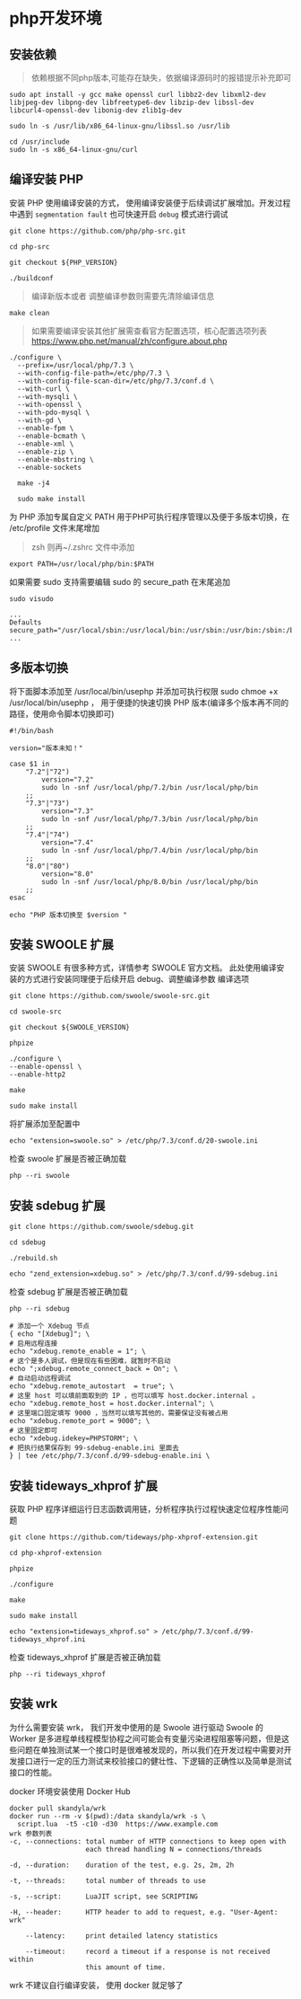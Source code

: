 # php开发环境

## 安装依赖

> 依赖根据不同php版本,可能存在缺失，依据编译源码时的报错提示补充即可

~~~shell
sudo apt install -y gcc make openssl curl libbz2-dev libxml2-dev libjpeg-dev libpng-dev libfreetype6-dev libzip-dev libssl-dev libcurl4-openssl-dev libonig-dev zlib1g-dev

sudo ln -s /usr/lib/x86_64-linux-gnu/libssl.so /usr/lib

cd /usr/include
sudo ln -s x86_64-linux-gnu/curl
~~~

## 编译安装 PHP

安装 PHP 使用编译安装的方式， 使用编译安装便于后续调试扩展增加。开发过程中遇到 `segmentation fault` 也可快速开启 `debug` 模式进行调试

~~~shell
git clone https://github.com/php/php-src.git
 
cd php-src
 
git checkout ${PHP_VERSION}
 
./buildconf
~~~

> 编译新版本或者 调整编译参数则需要先清除编译信息

~~~shell
make clean
~~~

> 如果需要编译安装其他扩展需查看官方配置选项，核心配置选项列表 https://www.php.net/manual/zh/configure.about.php

~~~shell
./configure \
  --prefix=/usr/local/php/7.3 \
  --with-config-file-path=/etc/php/7.3 \
  --with-config-file-scan-dir=/etc/php/7.3/conf.d \
  --with-curl \
  --with-mysqli \
  --with-openssl \
  --with-pdo-mysql \
  --with-gd \
  --enable-fpm \
  --enable-bcmath \
  --enable-xml \
  --enable-zip \
  --enable-mbstring \
  --enable-sockets
  
  make -j4
  
  sudo make install
~~~

为 PHP 添加专属自定义 PATH 用于PHP可执行程序管理以及便于多版本切换，在 /etc/profile 文件末尾增加

> zsh 则再~/.zshrc 文件中添加

~~~shell
export PATH=/usr/local/php/bin:$PATH
~~~

如果需要 sudo 支持需要编辑 sudo 的 secure_path 在末尾追加

~~~shell
sudo visudo

...
Defaults        secure_path="/usr/local/sbin:/usr/local/bin:/usr/sbin:/usr/bin:/sbin:/bin:/snap/bin:/usr/local/php/bin"
...
~~~

## 多版本切换

将下面脚本添加至 /usr/local/bin/usephp 并添加可执行权限 sudo chmoe +x /usr/local/bin/usephp ， 用于便捷的快速切换 PHP 版本(编译多个版本再不同的路径，使用命令脚本切换即可)

~~~shell
#!/bin/bash
 
version="版本未知！"
 
case $1 in
    "7.2"|"72")
        version="7.2"
        sudo ln -snf /usr/local/php/7.2/bin /usr/local/php/bin
    ;;
    "7.3"|"73")
        version="7.3"
        sudo ln -snf /usr/local/php/7.3/bin /usr/local/php/bin
    ;;
    "7.4"|"74")
        version="7.4"
        sudo ln -snf /usr/local/php/7.4/bin /usr/local/php/bin
    ;;
    "8.0"|"80")
        version="8.0"
        sudo ln -snf /usr/local/php/8.0/bin /usr/local/php/bin
    ;;
esac
 
echo "PHP 版本切换至 $version "
~~~

## 安装 SWOOLE 扩展
安装 SWOOLE 有很多种方式，详情参考 SWOOLE 官方文档。 此处使用编译安装的方式进行安装同理便于后续开启 debug、调整编译参数 编译选项

~~~shell
git clone https://github.com/swoole/swoole-src.git
 
cd swoole-src
 
git checkout ${SWOOLE_VERSION}
 
phpize
 
./configure \
--enable-openssl \
--enable-http2
 
make
 
sudo make install
~~~
将扩展添加至配置中

~~~shell
echo "extension=swoole.so" > /etc/php/7.3/conf.d/20-swoole.ini
~~~

检查 swoole 扩展是否被正确加载

~~~shell
php --ri swoole
~~~

## 安装 sdebug 扩展

~~~shell
git clone https://github.com/swoole/sdebug.git
 
cd sdebug
 
./rebuild.sh
 
echo "zend_extension=xdebug.so" > /etc/php/7.3/conf.d/99-sdebug.ini
~~~

检查 sdebug 扩展是否被正确加载

~~~shell
php --ri sdebug
~~~

~~~shell
# 添加一个 Xdebug 节点
{ echo "[Xdebug]"; \
# 启用远程连接
echo "xdebug.remote_enable = 1"; \
# 这个是多人调试，但是现在有些困难，就暂时不启动
echo ";xdebug.remote_connect_back = On"; \
# 自动启动远程调试
echo "xdebug.remote_autostart  = true"; \
# 这里 host 可以填前面取到的 IP ，也可以填写 host.docker.internal 。
echo "xdebug.remote_host = host.docker.internal"; \
# 这里端口固定填写 9000 ，当然可以填写其他的，需要保证没有被占用
echo "xdebug.remote_port = 9000"; \
# 这里固定即可
echo "xdebug.idekey=PHPSTORM"; \
# 把执行结果保存到 99-sdebug-enable.ini 里面去
} | tee /etc/php/7.3/conf.d/99-sdebug-enable.ini \
~~~

## 安装 tideways_xhprof 扩展
获取 PHP 程序详细运行日志函数调用链，分析程序执行过程快速定位程序性能问题

~~~shell
git clone https://github.com/tideways/php-xhprof-extension.git
 
cd php-xhprof-extension
 
phpize
 
./configure
 
make
 
sudo make install
 
echo "extension=tideways_xhprof.so" > /etc/php/7.3/conf.d/99-tideways_xhprof.ini
~~~

检查 tideways_xhprof 扩展是否被正确加载

~~~shell
php --ri tideways_xhprof
~~~

## 安装 wrk
为什么需要安装 wrk， 我们开发中使用的是 Swoole 进行驱动 Swoole 的 Worker 是多进程单线程模型协程之间可能会有变量污染进程阻塞等问题，但是这些问题在单独测试某一个接口时是很难被发现的，所以我们在开发过程中需要对开发接口进行一定的压力测试来校验接口的健壮性、下逻辑的正确性以及简单是测试接口的性能。

docker 环境安装使用 Docker Hub

~~~shell
docker pull skandyla/wrk
docker run --rm -v $(pwd):/data skandyla/wrk -s \
  script.lua  -t5 -c10 -d30  https://www.example.com
wrk 参数列表
-c, --connections: total number of HTTP connections to keep open with
                   each thread handling N = connections/threads
 
-d, --duration:    duration of the test, e.g. 2s, 2m, 2h
 
-t, --threads:     total number of threads to use
 
-s, --script:      LuaJIT script, see SCRIPTING
 
-H, --header:      HTTP header to add to request, e.g. "User-Agent: wrk"
 
    --latency:     print detailed latency statistics
 
    --timeout:     record a timeout if a response is not received within
                   this amount of time.
~~~

wrk 不建议自行编译安装， 使用 docker 就足够了